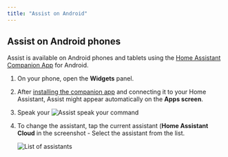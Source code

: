 ```yaml
---
title: "Assist on Android"
---
```


## Assist on Android phones

Assist is available on Android phones and tablets using the [Home Assistant Companion App](https://companion.home-assistant.io/docs/getting_started/) for Android.


1. On your phone, open the **Widgets** panel.
1. After [installing the companion app](https://companion.home-assistant.io/docs/getting_started/) and connecting it to your Home Assistant, Assist might appear automatically on the **Apps screen**.

3. Speak your ![Assist speak your command](/images/assist/android_watch_3.png)

4. To change the assistant, tap the current assistant (**Home Assistant Cloud** in the screenshot  - Select the assistant from the list.
    
   ![List of assistants](/images/assist/android_watch_6.png)

